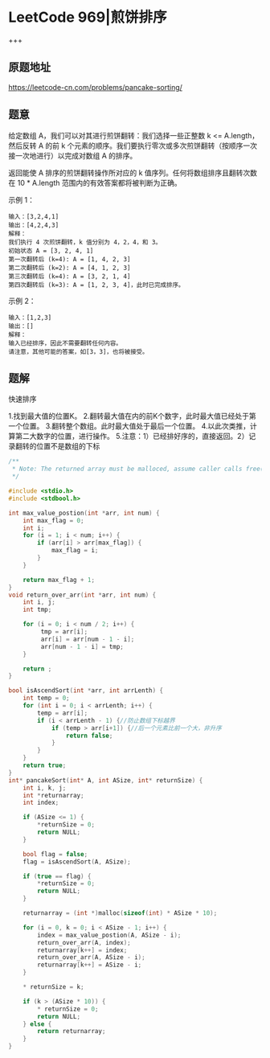 # LeetCode 969|煎饼排序

+++

## 原题地址

<https://leetcode-cn.com/problems/pancake-sorting/>



##  题意

给定数组 A，我们可以对其进行煎饼翻转：我们选择一些正整数 k <= A.length，然后反转 A 的前 k 个元素的顺序。我们要执行零次或多次煎饼翻转（按顺序一次接一次地进行）以完成对数组 A 的排序。

返回能使 A 排序的煎饼翻转操作所对应的 k 值序列。任何将数组排序且翻转次数在 10 * A.length 范围内的有效答案都将被判断为正确。

 

示例 1：

~~~
输入：[3,2,4,1]
输出：[4,2,4,3]
解释：
我们执行 4 次煎饼翻转，k 值分别为 4，2，4，和 3。
初始状态 A = [3, 2, 4, 1]
第一次翻转后 (k=4): A = [1, 4, 2, 3]
第二次翻转后 (k=2): A = [4, 1, 2, 3]
第三次翻转后 (k=4): A = [3, 2, 1, 4]
第四次翻转后 (k=3): A = [1, 2, 3, 4]，此时已完成排序。 
~~~



示例 2：

~~~
输入：[1,2,3]
输出：[]
解释：
输入已经排序，因此不需要翻转任何内容。
请注意，其他可能的答案，如[3，3]，也将被接受。
~~~



## 题解

快速排序

1.找到最大值的位置K。
2.翻转最大值在内的前K个数字，此时最大值已经处于第一个位置。
3.翻转整个数组。此时最大值处于最后一个位置。
4.以此次类推，计算第二大数字的位置，进行操作。
5.注意：1）已经排好序的，直接返回。2）记录翻转的位置不是数组的下标

~~~c
/**
 * Note: The returned array must be malloced, assume caller calls free().
 */

#include <stdio.h>
#include <stdbool.h>

int max_value_postion(int *arr, int num) {
    int max_flag = 0;
    int i;
    for (i = 1; i < num; i++) {
        if (arr[i] > arr[max_flag]) {
            max_flag = i;
        }
    }

    return max_flag + 1;
}
void return_over_arr(int *arr, int num) {
    int i, j;
    int tmp;

    for (i = 0; i < num / 2; i++) {
         tmp = arr[i];
         arr[i] = arr[num - 1 - i];
         arr[num - 1 - i] = tmp;
    }

    return ;
}

bool isAscendSort(int *arr, int arrLenth) {
    int temp = 0;
    for (int i = 0; i < arrLenth; i++) {
        temp = arr[i];
        if (i < arrLenth - 1) {//防止数组下标越界
            if (temp > arr[i+1]) {//后一个元素比前一个大，非升序
                return false;
            }
        }
    }
    return true;
}
int* pancakeSort(int* A, int ASize, int* returnSize) {
    int i, k, j;
    int *returnarray;
    int index;

    if (ASize <= 1) {
        *returnSize = 0;
        return NULL;
    }

    bool flag = false;
    flag = isAscendSort(A, ASize);

    if (true == flag) {
        *returnSize = 0;
        return NULL;
    }

    returnarray = (int *)malloc(sizeof(int) * ASize * 10);

    for (i = 0, k = 0; i < ASize - 1; i++) {
        index = max_value_postion(A, ASize - i);
        return_over_arr(A, index);
        returnarray[k++] = index;
        return_over_arr(A, ASize - i);
        returnarray[k++] = ASize - i;
    }

    * returnSize = k;

    if (k > (ASize * 10)) {
        * returnSize = 0;
        return NULL;
    } else {
        return returnarray;
    }
}
~~~

